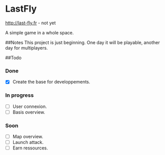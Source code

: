 # LastFly
http://last-fly.fr - not yet

A simple game in a whole space.

##Notes
This project is just beginning. One day it will be playable, another day for multiplayers.


##Todo
### Done
- [x] Create the base for developpements.

### In progress
- [ ] User connexion.
- [ ] Basis overview.

### Soon
- [ ] Map overview.
- [ ] Launch attack.
- [ ] Earn ressources.